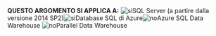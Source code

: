 <Token>**QUESTO ARGOMENTO SI APPLICA A:** ![sì](media/yes.png)SQL Server (a partire dalla versione 2014 SP2)![sì](media/yes.png)Database SQL di Azure![no](media/no.png)Azure SQL Data Warehouse ![no](media/no.png)Parallel Data Warehouse </Token>

